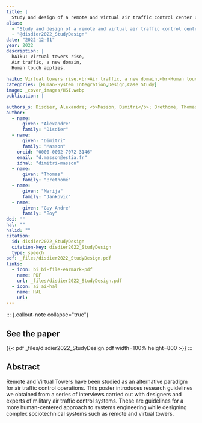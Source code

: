 ```yaml
---
title: |
  Study and design of a remote and virtual air traffic control center using a Human Systems Integration approach
alias:
  - "Study and design of a remote and virtual air traffic control center using a Human Systems Integration approach"
  - "@disdier2022_StudyDesign"
date: "2022-12-01"
year: 2022
description: |
  hAIku: Virtual towers rise,
  Air traffic, a new domain,
  Human touch applies.
  
haiku: Virtual towers rise,<br>Air traffic, a new domain,<br>Human touch applies.<br>
categories: [Human-System Integration,Design,Case Study]
image: _cover_images/HSI.webp
publication: |
   
authors_s: Disdier, Alexandre; <b>Masson, Dimitri</b>; Brethomé, Thomas; Jankovic, Marija; Boy, Guy Andre
author: 
  - name: 
      given: "Alexandre"
      family: "Disdier" 
  - name: 
      given: "Dimitri"
      family: "Masson"
    orcid: "0000-0002-7072-3146" 
    email: "d.masson@estia.fr" 
    idhal: "dimitri-masson" 
  - name: 
      given: "Thomas"
      family: "Brethomé" 
  - name: 
      given: "Marija"
      family: "Jankovic" 
  - name: 
      given: "Guy Andre"
      family: "Boy" 
doi: ""
hal: ""
halid: ""
citation:
  id: disdier2022_StudyDesign
  citation-key: disdier2022_StudyDesign
  type: speech
pdf: _files/disdier2022_StudyDesign.pdf
links:
  - icon: bi bi-file-earmark-pdf
    name: PDF
    url: _files/disdier2022_StudyDesign.pdf
  - icon: ai ai-hal
    name: HAL
    url: 
---
```



::: {.callout-note collapse="true"}

## See the paper

{{< pdf _files/disdier2022_StudyDesign.pdf width=100% height=800 >}} 
:::


## Abstract

Remote and Virtual Towers have been studied as an alternative paradigm for air traffic control operations. This poster introduces research guidelines we obtained from a series of interviews carried out with designers and experts of military air traffic control systems. These are guidelines for a more human-centered approach to systems engineering while designing complex sociotechnical systems such as remote and virtual towers.
